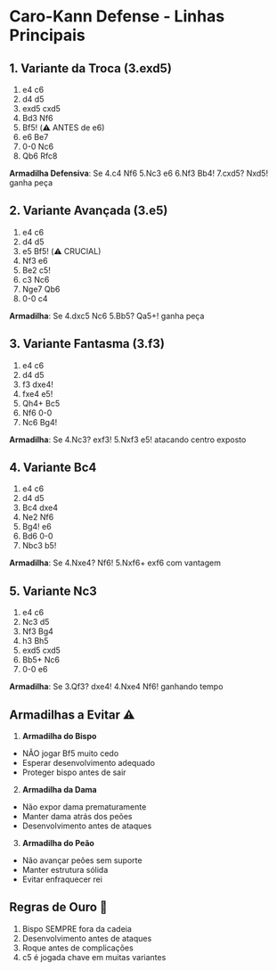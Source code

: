 # Caro-Kann Defense - Linhas Principais

## 1. Variante da Troca (3.exd5)

1. e4 c6
2. d4 d5
3. exd5 cxd5
4. Bd3 Nf6
5. Bf5! (⚠️ ANTES de e6)
6. e6 Be7
7. 0-0 Nc6
8. Qb6 Rfc8

**Armadilha Defensiva**: Se 4.c4 Nf6 5.Nc3 e6 6.Nf3 Bb4! 7.cxd5? Nxd5! ganha peça

## 2. Variante Avançada (3.e5)

1. e4 c6
2. d4 d5
3. e5 Bf5! (⚠️ CRUCIAL)
4. Nf3 e6
5. Be2 c5!
6. c3 Nc6
7. Nge7 Qb6
8. 0-0 c4

**Armadilha**: Se 4.dxc5 Nc6 5.Bb5? Qa5+! ganha peça

## 3. Variante Fantasma (3.f3)

1. e4 c6
2. d4 d5
3. f3 dxe4!
4. fxe4 e5!
5. Qh4+ Bc5
6. Nf6 0-0
7. Nc6 Bg4!

**Armadilha**: Se 4.Nc3? exf3! 5.Nxf3 e5! atacando centro exposto

## 4. Variante Bc4

1. e4 c6
2. d4 d5
3. Bc4 dxe4
4. Ne2 Nf6
5. Bg4! e6
6. Bd6 0-0
7. Nbc3 b5!

**Armadilha**: Se 4.Nxe4? Nf6! 5.Nxf6+ exf6 com vantagem

## 5. Variante Nc3

1. e4 c6
2. Nc3 d5
3. Nf3 Bg4
4. h3 Bh5
5. exd5 cxd5
6. Bb5+ Nc6
7. 0-0 e6

**Armadilha**: Se 3.Qf3? dxe4! 4.Nxe4 Nf6! ganhando tempo

## Armadilhas a Evitar ⚠️

1. **Armadilha do Bispo**

- NÃO jogar Bf5 muito cedo
- Esperar desenvolvimento adequado
- Proteger bispo antes de sair

2. **Armadilha da Dama**

- Não expor dama prematuramente
- Manter dama atrás dos peões
- Desenvolvimento antes de ataques

3. **Armadilha do Peão**

- Não avançar peões sem suporte
- Manter estrutura sólida
- Evitar enfraquecer rei

## Regras de Ouro 🌟

1. Bispo SEMPRE fora da cadeia
2. Desenvolvimento antes de ataques
3. Roque antes de complicações
4. c5 é jogada chave em muitas variantes
